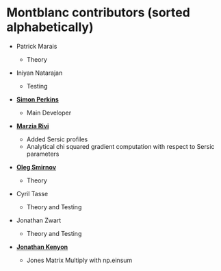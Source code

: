 Montblanc contributors (sorted alphabetically)
==============================================

* Patrick Marais

  * Theory

* Iniyan Natarajan

  * Testing

* **[Simon Perkins](http://github.com/sjperkins)**

  * Main Developer

* **[Marzia Rivi](http://github.com/marziarivi)**
 
  * Added Sersic profiles
  * Analytical chi squared gradient computation with respect to Sersic parameters

* **[Oleg Smirnov](https://github.com/o-smirnov)**

  * Theory
  
* Cyril Tasse

  * Theory and Testing
  
* Jonathan Zwart

  * Theory and Testing

* **[Jonathan Kenyon](https://github.com/JSKenyon)**
  
  * Jones Matrix Multiply with np.einsum
